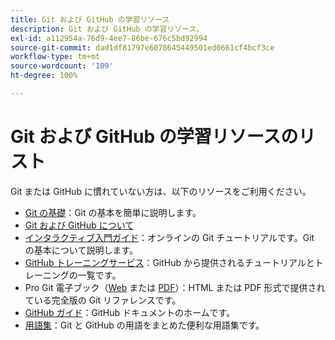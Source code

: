 ```yaml
---
title: Git および GitHub の学習リソース
description: Git および GitHub の学習リソース。
exl-id: a112954a-76d9-4ee7-86be-676c5bd92994
source-git-commit: dad1df81797e6078645449501ed0661cf4bcf3ce
workflow-type: tm+mt
source-wordcount: '109'
ht-degree: 100%

---
```


# Git および GitHub の学習リソースのリスト

Git または GitHub に慣れていない方は、以下のリソースをご利用ください。

- [Git の基礎](https://git-scm.com/book/ja/v2/Getting-Started-Git-Basics)：Git の基本を簡単に説明します。
- [Git および GitHub について](https://docs.github.com/ja/github/getting-started-with-github/git-and-github-learning-resources)
- [インタラクティブ入門ガイド](https://try.github.io/)：オンラインの Git チュートリアルです。Git の基本について説明します。
- [GitHub トレーニングサービス](https://services.github.com/training/)：GitHub から提供されるチュートリアルとトレーニングの一覧です。
- Pro Git 電子ブック（[Web](https://git-scm.com/book/ja/v2) または [PDF](https://progit2.s3.amazonaws.com/en/2016-03-22-f3531/progit-en.1084.pdf)）：HTML または PDF 形式で提供されている完全版の Git リファレンスです。
- [GitHub ガイド](https://guides.github.com/)：GitHub ドキュメントのホームです。
- [用語集](https://docs.github.com/ja/github/getting-started-with-github/github-glossary)：Git と GitHub の用語をまとめた便利な用語集です。
